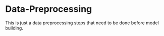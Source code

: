 # Data-Preprocessing
This is just a data preprocessing steps that need to be done before model building.
